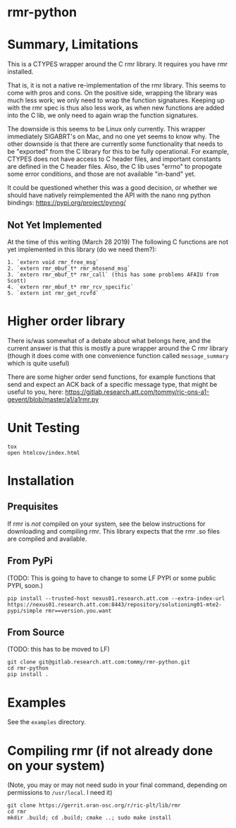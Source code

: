 # rmr-python

# Summary, Limitations
This is a CTYPES wrapper around the C rmr library. It requires you have rmr installed.

That is, it is not a native re-implementation of the rmr library. This seems to come with pros and cons. On the positive side, wrapping the library was much less work; we only need to wrap the function signatures.
Keeping up with the rmr spec is thus also less work, as when new functions are added into the C lib, we only need to again wrap the function signatures.

The downside is this seems to be Linux only currently. This wrapper immediately SIGABRT's on Mac, and no one yet seems to know why.
The other downside is that there are currently some functionality that needs to be "exported" from the C library for this to be fully operational. For example, CTYPES does not have access to C header files, and important
constants are defined in the C header files. Also, the C lib uses "errno" to propogate some error conditions, and those are not available "in-band" yet.

It could be questioned whether this was a good decision, or whether we should have natively reimplemented the API with the nano nng python bindings: https://pypi.org/project/pynng/

## Not Yet Implemented
At the time of this writing (March 28 2019) The following C functions are not yet implemented in this library (do we need them?):

    1. `extern void rmr_free_msg`
    2. `extern rmr_mbuf_t* rmr_mtosend_msg`
    3. `extern rmr_mbuf_t* rmr_call` (this has some problems AFAIU from Scott)
    4. `extern rmr_mbuf_t* rmr_rcv_specific`
    5. `extern int rmr_get_rcvfd`

# Higher order library

There is/was somewhat of a debate about what belongs here, and the current answer is that this is mostly a pure wrapper around the C rmr library (though it does come with one convenience function called `message_summary` which is quite useful)

There are some higher order send functions, for example functions that send and expect an ACK back of a specific message type, that might be useful to you, here: https://gitlab.research.att.com/tommy/ric-ons-a1-gevent/blob/master/a1/a1rmr.py

# Unit Testing

    tox
    open htmlcov/index.html

# Installation

## Prequisites

If rmr is *not* compiled on your system, see the below instructions for downloading and compiling rmr. This library expects that the rmr .so files are compiled and available.

## From PyPi
(TODO: This is going to have to change to some LF PYPI or some public PYPI, soon.)

    pip install --trusted-host nexus01.research.att.com --extra-index-url https://nexus01.research.att.com:8443/repository/solutioning01-mte2-pypi/simple rmr==version.you.want

## From Source
(TODO: this has to be moved to LF)

    git clone git@gitlab.research.att.com:tommy/rmr-python.git
    cd rmr-python
    pip install .

# Examples

See the `examples` directory.

# Compiling rmr (if not already done on your system)
(Note, you may or may not need sudo in your final command, depending on permissions to `/usr/local`. I need it)

    git clone https://gerrit.oran-osc.org/r/ric-plt/lib/rmr
    cd rmr
    mkdir .build; cd .build; cmake ..; sudo make install
